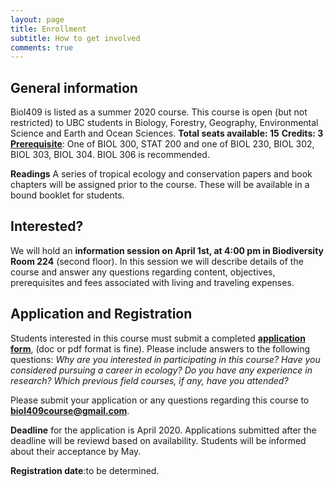 ```yaml
---
layout: page
title: Enrollment 
subtitle: How to get involved
comments: true
---
```

## General information

Biol409 is listed as a summer 2020 course. This course is open (but not restricted) to UBC students in Biology, Forestry, Geography, Environmental Science and Earth and Ocean Sciences. 
**Total seats available: 15**
**Credits: 3**
[**Prerequisite**](https://courses.students.ubc.ca/cs/main;jsessionid=632mj8pmdj5cf?pname=subjarea&tname=subjareas&req=3&dept=BIOL&course=409): One of BIOL 300, STAT 200 and one of BIOL 230, BIOL 302, BIOL 303, BIOL 304. BIOL 306 is recommended.

**Readings** A series of tropical ecology and conservation papers and book chapters will be assigned prior to the course. These will be available in a bound booklet for students.

## Interested? 
We will hold an **information session on April 1st, at 4:00 pm in Biodiversity Room 224** (second floor). In this session we will describe details of the course and answer any questions regarding content, objectives, prerequisites and fees associated with living and traveling expenses.

## Application and Registration 
Students interested in this course must submit a completed [**application form**](http://biol409.github.io/Application_form.pdf), (doc or pdf format is fine). Please include answers to the following questions: _Why are you interested in participating in this course?_ _Have you considered pursuing a career in ecology?_ _Do you have any experience in research?_ _Which previous field courses, if any, have you attended?_

Please submit your application or any questions regarding this course to **biol409course@gmail.com**. 

**Deadline** for the application is April 2020. Applications submitted after the deadline will be reviewd based on availability. Students will be informed about their acceptance by May.

**Registration date**:to be determined.


